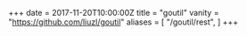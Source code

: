 +++
date = 2017-11-20T10:00:00Z
title = "goutil"
vanity = "https://github.com/liuzl/goutil"
aliases = [
    "/goutil/rest",
]
+++
